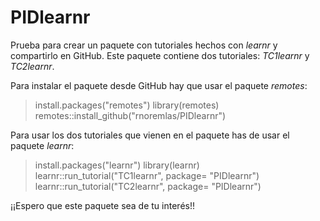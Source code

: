 # PIDlearnr

Prueba para crear un paquete con tutoriales hechos con *learnr* y compartirlo en GitHub. Este paquete contiene dos tutoriales: *TC1learnr* y *TC2learnr*.

Para instalar el paquete desde GitHub hay que usar el paquete *remotes*:

> install.packages("remotes")
> library(remotes)
> remotes::install_github("rnoremlas/PIDlearnr")

Para usar los dos tutoriales que vienen en el paquete has de usar el paquete *learnr*:

> install.packages("learnr") 
> library(learnr)
> learnr::run_tutorial("TC1learnr", package= "PIDlearnr")
> learnr::run_tutorial("TC2learnr", package= "PIDlearnr")

¡¡Espero que este paquete sea de tu interés!!
